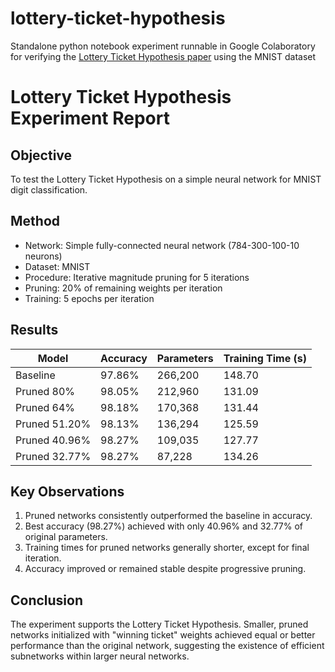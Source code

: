 # lottery-ticket-hypothesis
Standalone python notebook experiment runnable in Google Colaboratory for verifying the [Lottery Ticket Hypothesis paper](https://arxiv.org/abs/1803.03635) using the MNIST dataset

# Lottery Ticket Hypothesis Experiment Report

## Objective
To test the Lottery Ticket Hypothesis on a simple neural network for MNIST digit classification.

## Method
- Network: Simple fully-connected neural network (784-300-100-10 neurons)
- Dataset: MNIST
- Procedure: Iterative magnitude pruning for 5 iterations
- Pruning: 20% of remaining weights per iteration
- Training: 5 epochs per iteration

## Results

| Model | Accuracy | Parameters | Training Time (s) |
|-------|----------|------------|-------------------|
| Baseline | 97.86% | 266,200 | 148.70 |
| Pruned 80% | 98.05% | 212,960 | 131.09 |
| Pruned 64% | 98.18% | 170,368 | 131.44 |
| Pruned 51.20% | 98.13% | 136,294 | 125.59 |
| Pruned 40.96% | 98.27% | 109,035 | 127.77 |
| Pruned 32.77% | 98.27% | 87,228 | 134.26 |

## Key Observations
1. Pruned networks consistently outperformed the baseline in accuracy.
2. Best accuracy (98.27%) achieved with only 40.96% and 32.77% of original parameters.
3. Training times for pruned networks generally shorter, except for final iteration.
4. Accuracy improved or remained stable despite progressive pruning.

## Conclusion
The experiment supports the Lottery Ticket Hypothesis. Smaller, pruned networks initialized with "winning ticket" weights achieved equal or better performance than the original network, suggesting the existence of efficient subnetworks within larger neural networks.

